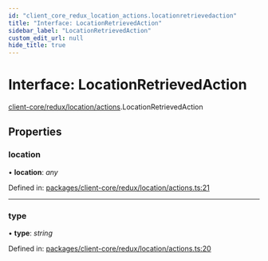 ```yaml
---
id: "client_core_redux_location_actions.locationretrievedaction"
title: "Interface: LocationRetrievedAction"
sidebar_label: "LocationRetrievedAction"
custom_edit_url: null
hide_title: true
---
```


# Interface: LocationRetrievedAction

[client-core/redux/location/actions](../modules/client_core_redux_location_actions.md).LocationRetrievedAction

## Properties

### location

• **location**: *any*

Defined in: [packages/client-core/redux/location/actions.ts:21](https://github.com/xr3ngine/xr3ngine/blob/5c3dcaef1/packages/client-core/redux/location/actions.ts#L21)

___

### type

• **type**: *string*

Defined in: [packages/client-core/redux/location/actions.ts:20](https://github.com/xr3ngine/xr3ngine/blob/5c3dcaef1/packages/client-core/redux/location/actions.ts#L20)
